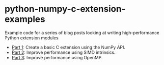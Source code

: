 python-numpy-c-extension-examples
=================================

Example code for a series of blog posts looking at writing high-performance Python extension modules

* [Part 1](https://www.crumpington.com/blog/2014/10-19-high-performance-python-extensions-part-1.html): Create a basic C extension using the NumPy API. 
* [Part 2](https://www.crumpington.com/blog/2014/10-21-high-performance-python-extensions-part-2.html): Improve performance using SIMD intrinsics.
* [Part 3](https://www.crumpington.com/blog/2014/10-24-high-performance-python-extensions-part-3.html): Improve performance using OpenMP. 
